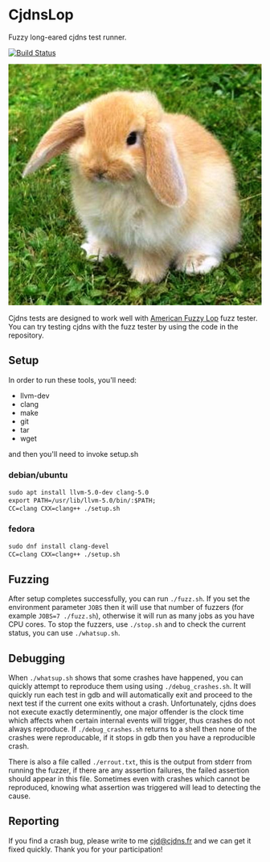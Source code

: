 # CjdnsLop

Fuzzy long-eared cjdns test runner.

[![Build Status](https://travis-ci.org/cjdelisle/cjdnslop.svg?branch=master)](https://travis-ci.org/cjdelisle/cjdnslop)

![fuzzy lop (rabbit breed)](https://raw.githubusercontent.com/cjdelisle/cjdnslop/master/fuzzy_lop.jpg)

Cjdns tests are designed to work well with [American Fuzzy Lop](http://lcamtuf.coredump.cx/afl/)
fuzz tester. You can try testing cjdns with the fuzz tester by using the code in the repository.

## Setup

In order to run these tools, you'll need:

* llvm-dev
* clang
* make
* git
* tar
* wget

and then you'll need to invoke setup.sh

### debian/ubuntu

    sudo apt install llvm-5.0-dev clang-5.0
    export PATH=/usr/lib/llvm-5.0/bin/:$PATH;
    CC=clang CXX=clang++ ./setup.sh

### fedora

    sudo dnf install clang-devel
    CC=clang CXX=clang++ ./setup.sh

## Fuzzing

After setup completes successfully, you can run `./fuzz.sh`. If you set the environment parameter
`JOBS` then it will use that number of fuzzers (for example `JOBS=7 ./fuzz.sh`), otherwise it
will run as many jobs as you have CPU cores. To stop the fuzzers, use `./stop.sh` and to check the
current status, you can use `./whatsup.sh`.

## Debugging

When `./whatsup.sh` shows that some crashes have happened, you can quickly attempt to reproduce
them using using `./debug_crashes.sh`. It will quickly run each test in gdb and will automatically
exit and proceed to the next test if the current one exits without a crash. Unfortunately, cjdns
does not execute exactly determinently, one major offender is the clock time which affects when
certain internal events will trigger, thus crashes do not always reproduce. If `./debug_crashes.sh`
returns to a shell then none of the crashes were reproducable, if it stops in gdb then you have a
reproducible crash.

There is also a file called  `./errout.txt`, this is the output from stderr from running the
fuzzer, if there are any assertion failures, the failed assertion should appear in this file.
Sometimes even with crashes which cannot be reproduced, knowing what assertion was triggered will
lead to detecting the cause.

## Reporting

If you find a crash bug, please write to me cjd@cjdns.fr and we can get it fixed quickly. Thank
you for your participation!